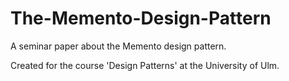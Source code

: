 The-Memento-Design-Pattern
==========================

A seminar paper about the Memento design pattern.

Created for the course 'Design Patterns' at the University of Ulm.
